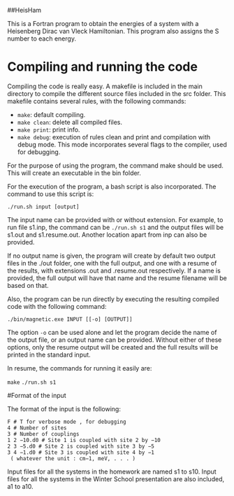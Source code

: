 ##HeisHam

This is a Fortran program to obtain the energies of a system with a Heisenberg Dirac van Vleck Hamiltonian. This program also assigns the S number to each energy.

# Compiling and running the code

Compiling the code is really easy. A makefile is included
in the main directory to compile the different source files
included in the src folder. This makefile contains several
rules, with the following commands:

- `make`: default compiling.
- `make clean`: delete all compiled files.
- `make print`: print info.
- `make debug`: execution of rules clean and print and
compilation with debug mode. This mode incorporates
several flags to the compiler, used for debugging.

For the purpose of using the program, the command make
should be used. This will create an executable in the bin
folder.

For the execution of the program, a bash script is also
incorporated. The command to use this script is:

`./run.sh input [output]`

The input name can be provided with or without extension.
For example, to run file s1.inp, the command can be
`./run.sh s1` and the output files will be s1.out and
s1.resume.out. Another location apart from inp can also
be provided.

If no output name is given, the program will create by
default two output files in the ./out folder, one with the
full output, and one with a resume of the results, with
extensions .out and .resume.out respectively. If a name
is provided, the full output will have that name and the
resume filename will be based on that.

Also, the program can be run directly by executing the
resulting compiled code with the following command:

`./bin/magnetic.exe INPUT [[-o] [OUTPUT]]`

The option `-o` can be used alone and let the program decide
the name of the output file, or an output name can be
provided. Without either of these options, only the resume
output will be created and the full results will be printed in
the standard input.

In resume, the commands for running it easily are:

`make`
`./run.sh s1`

#Format of the input

The format of the input is the following:
```
F # T for verbose mode , for debugging 
4 # Number of sites
3 # Number of couplings
1 2 −10.d0 # Site 1 is coupled with site 2 by −10
2 3 −5.d0 # Site 2 is coupled with site 3 by −5
3 4 −1.d0 # Site 3 is coupled with site 4 by −1
 ( whatever the unit : cm−1, meV, . . . )
```

Input files for all the systems in the homework are named
s1 to s10. Input files for all the systems in the Winter
School presentation are also included, a1 to a10.
